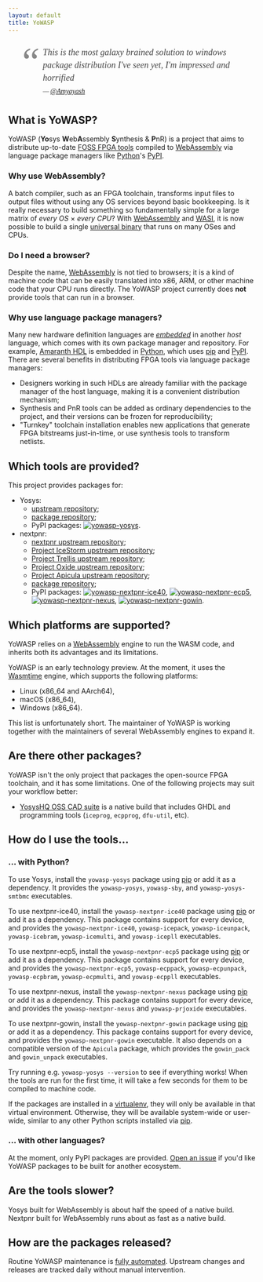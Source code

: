 ```yaml
---
layout: default
title: YoWASP
---
```


<style type="text/css">
blockquote {
  position: relative;
  padding: 0.35em 0px 0.35em 40px;
  line-height: 1.45;
  font-family: Georgia, serif;
  font-size: 18px;
  font-style: italic;
  color: #444;
  border: none;
}

blockquote:before {
  display: block;
  position: absolute;
  left: -20px;
  top: -20px;
  padding-left: 10px;
  content: "\201C";
  font-size: 80px;
  color: #888;
}

blockquote cite {
  display: block;
  margin-top: 5px;
  font-size: 14px;
}

blockquote cite:before {
  content: "\2014 \2009";
}

img.badge {
  padding: 0;
  margin: 0;
  border: none;
  top: 4px;
}
</style>
<blockquote>
This is the most galaxy brained solution to windows package distribution I've seen yet, I'm impressed and horrified
<cite><a href="https://twitter.com/Amyayash">@Amyayash</a><!-- https://twitter.com/Amyayash/status/1320142568433340417 --></cite>
</blockquote>

## What is YoWASP?

YoWASP (**Yo**sys **W**eb**A**ssembly **S**ynthesis & **P**nR) is a project that aims to distribute up-to-date [FOSS FPGA tools][yosyshq] compiled to [WebAssembly][] via language package managers like [Python][]'s [PyPI][].

[yosyshq]: https://github.com/YosysHQ/
[webassembly]: https://webassembly.org/
[python]: https://python.org/
[pypi]: https://pypi.org/

### Why use WebAssembly?

A batch compiler, such as an FPGA toolchain, transforms input files to output files without using any OS services beyond basic bookkeeping. Is it really necessary to build something so fundamentally simple for a large matrix of *every OS* × *every CPU*? With [WebAssembly][] and [WASI][], it is now possible to build a single [universal binary][universal] that runs on many OSes and CPUs.

[wasi]: https://wasi.dev/
[universal]: https://kripken.github.io/talks/2020/universal.html

### Do I need a browser?

Despite the name, [WebAssembly][] is not tied to browsers; it is a kind of machine code that can be easily translated into x86, ARM, or other machine code that your CPU runs directly. The YoWASP project currently does **not** provide tools that can run in a browser.

### Why use language package managers?

Many new hardware definition languages are *[embedded][edsl]* in another *host* language, which comes with its own package manager and repository. For example, [Amaranth HDL][] is embedded in [Python][], which uses [pip][] and [PyPI][]. There are several benefits in distributing FPGA tools via language package managers:
  * Designers working in such HDLs are already familiar with the package manager of the host language, making it is a convenient distribution mechanism;
  * Synthesis and PnR tools can be added as ordinary dependencies to the project, and their versions can be frozen for reproducibility;
  * "Turnkey" toolchain installation enables new applications that generate FPGA bitstreams just-in-time, or use synthesis tools to transform netlists.

[edsl]: https://en.wikipedia.org/wiki/eDSL
[amaranth hdl]: https://github.com/amaranth-lang/amaranth
[pip]: https://pip.pypa.io/

## Which tools are provided?

This project provides packages for:

  * Yosys:
    * [upstream repository][yosys];
    * [package repository][yosys-pkg];
    * PyPI packages: [<img src="https://img.shields.io/pypi/v/yowasp-yosys?label=yowasp-yosys&color=green" alt="yowasp-yosys" class="badge">](https://pypi.org/project/yowasp-yosys/).
  * nextpnr:
    * [nextpnr upstream repository][nextpnr];
    * [Project IceStorm upstream repository][icestorm];
    * [Project Trellis upstream repository][trellis];
    * [Project Oxide upstream repository][oxide];
    * [Project Apicula upstream repository][apicula];
    * [package repository][nextpnr-pkg];
    * PyPI packages: [<img src="https://img.shields.io/pypi/v/yowasp-nextpnr-ice40?label=yowasp-nextpnr-ice40&color=green" alt="yowasp-nextpnr-ice40" class="badge">](https://pypi.org/project/yowasp-nextpnr-ice40/), [<img src="https://img.shields.io/pypi/v/yowasp-nextpnr-ecp5?label=yowasp-nextpnr-ecp5&color=green" alt="yowasp-nextpnr-ecp5" class="badge">](https://pypi.org/project/yowasp-nextpnr-ecp5/), [<img src="https://img.shields.io/pypi/v/yowasp-nextpnr-nexus?label=yowasp-nextpnr-nexus&color=green" alt="yowasp-nextpnr-nexus" class="badge">](https://pypi.org/project/yowasp-nextpnr-nexus/), [<img src="https://img.shields.io/pypi/v/yowasp-nextpnr-gowin?label=yowasp-nextpnr-gowin&color=green" alt="yowasp-nextpnr-gowin" class="badge">](https://pypi.org/project/yowasp-nextpnr-gowin/).

[yosys]: https://yosyshq.net/yosys/
[nextpnr]: https://github.com/YosysHQ/nextpnr/
[icestorm]: https://github.com/YosysHQ/icestorm/
[trellis]: https://github.com/YosysHQ/prjtrellis/
[oxide]: https://github.com/gatecat/prjoxide
[apicula]: https://github.com/YosysHQ/apicula

[yosys-pkg]: https://github.com/YoWASP/yosys
[nextpnr-pkg]: https://github.com/YoWASP/nextpnr

## Which platforms are supported?

YoWASP relies on a [WebAssembly][] engine to run the WASM code, and inherits both its advantages and its limitations.

YoWASP is an early technology preview. At the moment, it uses the [Wasmtime][] engine, which supports the following platforms:

  * Linux (x86_64 and AArch64),
  * macOS (x86_64),
  * Windows (x86_64).

This list is unfortunately short. The maintainer of YoWASP is working together with the maintainers of several WebAssembly engines to expand it.

[wasmtime]: http://wasmtime.dev/
[wasmer]: https://wasmer.io/

## Are there other packages?

YoWASP isn't the only project that packages the open-source FPGA toolchain, and it has some limitations. One of the following projects may suit your workflow better:

  * [YosysHQ OSS CAD suite][hqtools] is a native build that includes GHDL and programming tools (`iceprog`, `ecpprog`, `dfu-util`, etc).

[hqtools]: https://github.com/YosysHQ/oss-cad-suite-build

## How do I use the tools...

### ... with Python?

To use Yosys, install the `yowasp-yosys` package using [pip][] or add it as a dependency. It provides the `yowasp-yosys`, `yowasp-sby`, and `yowasp-yosys-smtbmc` executables.

To use nextpnr-ice40, install the `yowasp-nextpnr-ice40` package using [pip][] or add it as a dependency. This package contains support for every device, and provides the `yowasp-nextpnr-ice40`, `yowasp-icepack`, `yowasp-iceunpack`, `yowasp-icebram`, `yowasp-icemulti`, and `yowasp-icepll` executables.

To use nextpnr-ecp5, install the `yowasp-nextpnr-ecp5` package using [pip][] or add it as a dependency. This package contains support for every device, and provides the `yowasp-nextpnr-ecp5`, `yowasp-ecppack`, `yowasp-ecpunpack`, `yowasp-ecpbram`, `yowasp-ecpmulti`, and `yowasp-ecppll` executables.
  
To use nextpnr-nexus, install the `yowasp-nextpnr-nexus` package using [pip] or add it as a dependency. This package contains support for every device, and provides the `yowasp-nextpnr-nexus` and `yowasp-prjoxide` executables.

To use nextpnr-gowin, install the `yowasp-nextpnr-gowin` package using [pip] or add it as a dependency. This package contains support for every device, and provides the `yowasp-nextpnr-gowin` executable. It also depends on a compatible version of the `Apicula` package, which provides the `gowin_pack` and `gowin_unpack` executables.

Try running e.g. `yowasp-yosys --version` to see if everything works! When the tools are run for the first time, it will take a few seconds for them to be compiled to machine code.

If the packages are installed in a [virtualenv][], they will only be available in that virtual environment. Otherwise, they will be available system-wide or user-wide, similar to any other Python scripts installed via [pip][].

[virtualenv]: https://virtualenv.pypa.io/

### ... with other languages?

At the moment, only PyPI packages are provided. [Open an issue][issue] if you'd like YoWASP packages to be built for another ecosystem.

[issue]: https://github.com/YoWASP/yowasp.github.io/issues

## Are the tools slower?

Yosys built for WebAssembly is about half the speed of a native build. Nextpnr built for WebAssembly runs about as fast as a native build.

## How are the packages released?

Routine YoWASP maintenance is [fully automated](/maintaining#maintenance-automation). Upstream changes and releases are tracked daily without manual intervention.
